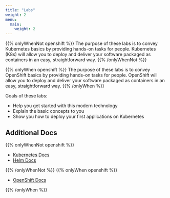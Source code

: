 ```yaml
---
title: "Labs"
weight: 2
menu:
  main:
    weight: 2
---
```


{{% onlyWhenNot openshift %}}
The purpose of these labs is to convey Kubernetes basics by providing hands-on tasks for people. Kubernetes (K8s) will allow you to deploy and deliver your software packaged as containers in an easy, straightforward way.
{{% /onlyWhenNot %}}

{{% onlyWhen openshift %}}
The purpose of these labs is to convey OpenShift basics by providing hands-on tasks for people. OpenShift will allow you to deploy and deliver your software packaged as containers in an easy, straightforward way.
{{% /onlyWhen %}}

Goals of these labs:

* Help you get started with this modern technology
* Explain the basic concepts to you
* Show you how to deploy your first applications on Kubernetes


## Additional Docs

{{% onlyWhenNot openshift %}}

* [Kubernetes Docs](https://kubernetes.io/docs/home/?path=users&persona=app-developer&level=foundational)
* [Helm Docs](https://docs.helm.sh/)

{{% /onlyWhenNot %}}
{{% onlyWhen openshift %}}

* [OpenShift Docs](https://docs.redhat.com/en/documentation/openshift_container_platform/4.19)

{{% /onlyWhen %}}

